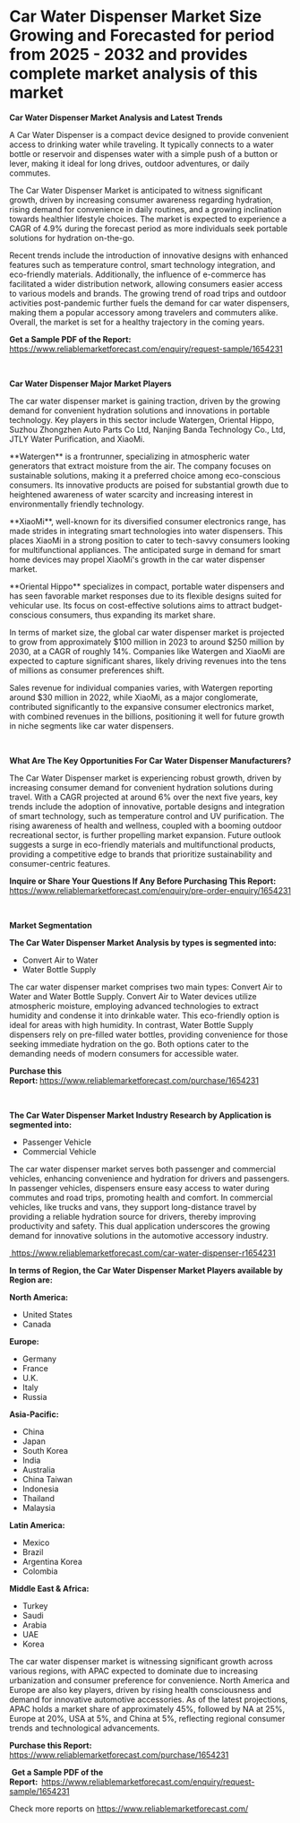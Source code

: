 <p><h1>Car Water Dispenser Market Size Growing and Forecasted for period from 2025 - 2032 and provides complete market analysis of this market</h1></p><p><strong>Car Water Dispenser Market Analysis and Latest Trends</strong></p>
<p><p>A Car Water Dispenser is a compact device designed to provide convenient access to drinking water while traveling. It typically connects to a water bottle or reservoir and dispenses water with a simple push of a button or lever, making it ideal for long drives, outdoor adventures, or daily commutes.</p><p>The Car Water Dispenser Market is anticipated to witness significant growth, driven by increasing consumer awareness regarding hydration, rising demand for convenience in daily routines, and a growing inclination towards healthier lifestyle choices. The market is expected to experience a CAGR of 4.9% during the forecast period as more individuals seek portable solutions for hydration on-the-go. </p><p>Recent trends include the introduction of innovative designs with enhanced features such as temperature control, smart technology integration, and eco-friendly materials. Additionally, the influence of e-commerce has facilitated a wider distribution network, allowing consumers easier access to various models and brands. The growing trend of road trips and outdoor activities post-pandemic further fuels the demand for car water dispensers, making them a popular accessory among travelers and commuters alike. Overall, the market is set for a healthy trajectory in the coming years.</p></p>
<p><strong>Get a Sample PDF of the Report:&nbsp;</strong> <a href="https://www.reliablemarketforecast.com/enquiry/request-sample/1654231?utm_campaign=2723&utm_medium=2&utm_source=Github&utm_content=ia&utm_term=05042025&utm_id=car-water-dispenser">https://www.reliablemarketforecast.com/enquiry/request-sample/1654231</a></p>
<p>&nbsp;</p>
<p><strong>Car Water Dispenser Major Market Players</strong></p>
<p><p>The car water dispenser market is gaining traction, driven by the growing demand for convenient hydration solutions and innovations in portable technology. Key players in this sector include Watergen, Oriental Hippo, Suzhou Zhongzhen Auto Parts Co Ltd, Nanjing Banda Technology Co., Ltd, JTLY Water Purification, and XiaoMi.</p><p>**Watergen** is a frontrunner, specializing in atmospheric water generators that extract moisture from the air. The company focuses on sustainable solutions, making it a preferred choice among eco-conscious consumers. Its innovative products are poised for substantial growth due to heightened awareness of water scarcity and increasing interest in environmentally friendly technology.</p><p>**XiaoMi**, well-known for its diversified consumer electronics range, has made strides in integrating smart technologies into water dispensers. This places XiaoMi in a strong position to cater to tech-savvy consumers looking for multifunctional appliances. The anticipated surge in demand for smart home devices may propel XiaoMi's growth in the car water dispenser market.</p><p>**Oriental Hippo** specializes in compact, portable water dispensers and has seen favorable market responses due to its flexible designs suited for vehicular use. Its focus on cost-effective solutions aims to attract budget-conscious consumers, thus expanding its market share.</p><p>In terms of market size, the global car water dispenser market is projected to grow from approximately $100 million in 2023 to around $250 million by 2030, at a CAGR of roughly 14%. Companies like Watergen and XiaoMi are expected to capture significant shares, likely driving revenues into the tens of millions as consumer preferences shift.</p><p>Sales revenue for individual companies varies, with Watergen reporting around $30 million in 2022, while XiaoMi, as a major conglomerate, contributed significantly to the expansive consumer electronics market, with combined revenues in the billions, positioning it well for future growth in niche segments like car water dispensers.</p></p>
<p>&nbsp;</p>
<p><strong>What Are The Key Opportunities For Car Water Dispenser Manufacturers?</strong></p>
<p><p>The Car Water Dispenser market is experiencing robust growth, driven by increasing consumer demand for convenient hydration solutions during travel. With a CAGR projected at around 6% over the next five years, key trends include the adoption of innovative, portable designs and integration of smart technology, such as temperature control and UV purification. The rising awareness of health and wellness, coupled with a booming outdoor recreational sector, is further propelling market expansion. Future outlook suggests a surge in eco-friendly materials and multifunctional products, providing a competitive edge to brands that prioritize sustainability and consumer-centric features.</p></p>
<p><strong>Inquire or Share Your Questions If Any Before Purchasing This Report:</strong> <a href="https://www.reliablemarketforecast.com/enquiry/pre-order-enquiry/1654231?utm_campaign=2723&utm_medium=2&utm_source=Github&utm_content=ia&utm_term=05042025&utm_id=car-water-dispenser">https://www.reliablemarketforecast.com/enquiry/pre-order-enquiry/1654231</a></p>
<p>&nbsp;</p>
<p><strong>Market Segmentation</strong></p>
<p><strong>The Car Water Dispenser Market Analysis by types is segmented into:</strong></p>
<p><ul><li>Convert Air to Water</li><li>Water Bottle Supply</li></ul></p>
<p><p>The car water dispenser market comprises two main types: Convert Air to Water and Water Bottle Supply. Convert Air to Water devices utilize atmospheric moisture, employing advanced technologies to extract humidity and condense it into drinkable water. This eco-friendly option is ideal for areas with high humidity. In contrast, Water Bottle Supply dispensers rely on pre-filled water bottles, providing convenience for those seeking immediate hydration on the go. Both options cater to the demanding needs of modern consumers for accessible water. </p></p>
<p><strong>Purchase this Report:&nbsp;</strong><a href="https://www.reliablemarketforecast.com/purchase/1654231?utm_campaign=2723&utm_medium=2&utm_source=Github&utm_content=ia&utm_term=05042025&utm_id=car-water-dispenser">https://www.reliablemarketforecast.com/purchase/1654231</a></p>
<p>&nbsp;</p>
<p><strong>The Car Water Dispenser Market Industry Research by Application is segmented into:</strong></p>
<p><ul><li>Passenger Vehicle</li><li>Commercial Vehicle</li></ul></p>
<p><p>The car water dispenser market serves both passenger and commercial vehicles, enhancing convenience and hydration for drivers and passengers. In passenger vehicles, dispensers ensure easy access to water during commutes and road trips, promoting health and comfort. In commercial vehicles, like trucks and vans, they support long-distance travel by providing a reliable hydration source for drivers, thereby improving productivity and safety. This dual application underscores the growing demand for innovative solutions in the automotive accessory industry.</p></p>
<p><a href="https://www.reliablemarketforecast.com/car-water-dispenser-r1654231?utm_campaign=2723&utm_medium=2&utm_source=Github&utm_content=ia&utm_term=05042025&utm_id=car-water-dispenser">&nbsp;https://www.reliablemarketforecast.com/car-water-dispenser-r1654231</a></p>
<p><strong>In terms of Region, the Car Water Dispenser Market Players available by Region are:</strong></p>
<p>
    <p> <strong> North America: </strong>
        <ul>
            <li>United States</li>
            <li>Canada</li>
        </ul>
        </p> 
    <p> <strong> Europe: </strong>
        <ul>
            <li>Germany</li>
            <li>France</li>
            <li>U.K.</li>
            <li>Italy</li>
            <li>Russia</li>
        </ul>
        </p> 
    <p> <strong> Asia-Pacific: </strong>
        <ul>
            <li>China</li>
            <li>Japan</li>
            <li>South Korea</li>
            <li>India</li>
            <li>Australia</li>
            <li>China Taiwan</li>
            <li>Indonesia</li>
            <li>Thailand</li>
            <li>Malaysia</li>
        </ul>
        </p> 
    <p> <strong> Latin America: </strong>
        <ul>
            <li>Mexico</li>
            <li>Brazil</li>
            <li>Argentina Korea</li>
            <li>Colombia</li>
        </ul>
        </p> 
    <p> <strong> Middle East & Africa: </strong>
        <ul>
            <li>Turkey</li>
            <li>Saudi</li>
            <li>Arabia</li>
            <li>UAE</li>
            <li>Korea</li>
        </ul>
    </p>
    </p>
<p><p>The car water dispenser market is witnessing significant growth across various regions, with APAC expected to dominate due to increasing urbanization and consumer preference for convenience. North America and Europe are also key players, driven by rising health consciousness and demand for innovative automotive accessories. As of the latest projections, APAC holds a market share of approximately 45%, followed by NA at 25%, Europe at 20%, USA at 5%, and China at 5%, reflecting regional consumer trends and technological advancements.</p></p>
<p><strong>Purchase this Report: </strong><a href="https://www.reliablemarketforecast.com/purchase/1654231?utm_campaign=2723&utm_medium=2&utm_source=Github&utm_content=ia&utm_term=05042025&utm_id=car-water-dispenser">https://www.reliablemarketforecast.com/purchase/1654231</a></p>
<p>&nbsp;<strong>Get a Sample PDF of the Report:&nbsp;&nbsp;</strong><a href="https://www.reliablemarketforecast.com/enquiry/request-sample/1654231?utm_campaign=2723&utm_medium=2&utm_source=Github&utm_content=ia&utm_term=05042025&utm_id=car-water-dispenser">https://www.reliablemarketforecast.com/enquiry/request-sample/1654231</a></p>
<p><strong></strong></p>
<p>Check more reports on <a href="https://www.reliablemarketforecast.com/?utm_campaign=2723&utm_medium=2&utm_source=Github&utm_content=ia&utm_term=05042025&utm_id=car-water-dispenser">https://www.reliablemarketforecast.com/</a></p>